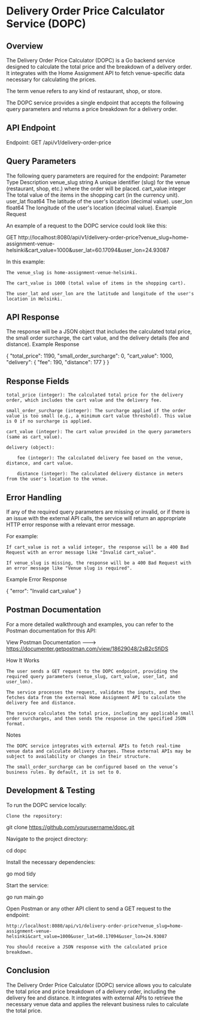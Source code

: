 # Delivery Order Price Calculator Service (DOPC)
## Overview

The Delivery Order Price Calculator (DOPC) is a Go backend service designed to calculate the total price and the breakdown of a delivery order. It integrates with the Home Assignment API to fetch venue-specific data necessary for calculating the prices.

The term venue refers to any kind of restaurant, shop, or store.

The DOPC service provides a single endpoint that accepts the following query parameters and returns a price breakdown for a delivery order.
## API Endpoint

Endpoint: GET /api/v1/delivery-order-price
## Query Parameters

The following query parameters are required for the endpoint:
Parameter	Type	Description
venue_slug	string	A unique identifier (slug) for the venue (restaurant, shop, etc.) where the order will be placed.
cart_value	integer	The total value of the items in the shopping cart (in the currency unit).
user_lat	float64	The latitude of the user's location (decimal value).
user_lon	float64	The longitude of the user's location (decimal value).
Example Request

An example of a request to the DOPC service could look like this:

GET http://localhost:8080/api/v1/delivery-order-price?venue_slug=home-assignment-venue-helsinki&cart_value=1000&user_lat=60.17094&user_lon=24.93087

In this example:

    The venue_slug is home-assignment-venue-helsinki.

    The cart_value is 1000 (total value of items in the shopping cart).

    The user_lat and user_lon are the latitude and longitude of the user's location in Helsinki.

## API Response

The response will be a JSON object that includes the calculated total price, the small order surcharge, the cart value, and the delivery details (fee and distance).
Example Response

{
  "total_price": 1190,
  "small_order_surcharge": 0,
  "cart_value": 1000,
  "delivery": {
    "fee": 190,
    "distance": 177
  }
}

## Response Fields

    total_price (integer): The calculated total price for the delivery order, which includes the cart value and the delivery fee.

    small_order_surcharge (integer): The surcharge applied if the order value is too small (e.g., a minimum cart value threshold). This value is 0 if no surcharge is applied.

    cart_value (integer): The cart value provided in the query parameters (same as cart_value).

    delivery (object):

        fee (integer): The calculated delivery fee based on the venue, distance, and cart value.

        distance (integer): The calculated delivery distance in meters from the user's location to the venue.

## Error Handling

If any of the required query parameters are missing or invalid, or if there is an issue with the external API calls, the service will return an appropriate HTTP error response with a relevant error message.

For example:

    If cart_value is not a valid integer, the response will be a 400 Bad Request with an error message like "Invalid cart_value".

    If venue_slug is missing, the response will be a 400 Bad Request with an error message like "Venue slug is required".

Example Error Response

{
  "error": "Invalid cart_value"
}

## Postman Documentation

For a more detailed walkthrough and examples, you can refer to the Postman documentation for this API:

View Postman Documentation ---> https://documenter.getpostman.com/view/18629048/2sB2cSfiDS

How It Works

    The user sends a GET request to the DOPC endpoint, providing the required query parameters (venue_slug, cart_value, user_lat, and user_lon).

    The service processes the request, validates the inputs, and then fetches data from the external Home Assignment API to calculate the delivery fee and distance.

    The service calculates the total price, including any applicable small order surcharges, and then sends the response in the specified JSON format.

Notes

    The DOPC service integrates with external APIs to fetch real-time venue data and calculate delivery charges. These external APIs may be subject to availability or changes in their structure.

    The small_order_surcharge can be configured based on the venue’s business rules. By default, it is set to 0.

## Development & Testing

To run the DOPC service locally:

    Clone the repository:

git clone https://github.com/yourusername/dopc.git

Navigate to the project directory:

cd dopc

Install the necessary dependencies:

go mod tidy

Start the service:

go run main.go

Open Postman or any other API client to send a GET request to the endpoint:

    http://localhost:8080/api/v1/delivery-order-price?venue_slug=home-assignment-venue-helsinki&cart_value=1000&user_lat=60.17094&user_lon=24.93087

    You should receive a JSON response with the calculated price breakdown.

## Conclusion

The Delivery Order Price Calculator (DOPC) service allows you to calculate the total price and price breakdown of a delivery order, including the delivery fee and distance. It integrates with external APIs to retrieve the necessary venue data and applies the relevant business rules to calculate the total price.


